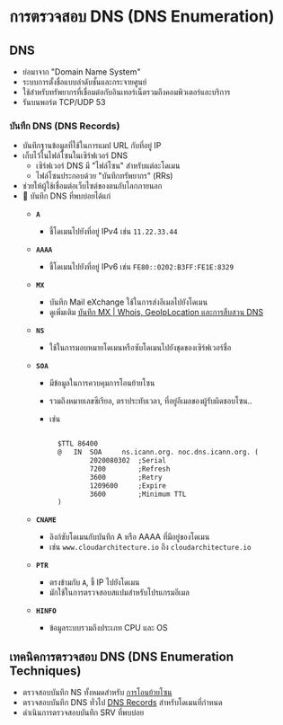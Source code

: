 
# การตรวจสอบ DNS (DNS Enumeration)

## DNS

- ย่อมาจาก "Domain Name System"
- ระบบการตั้งชื่อแบบลำดับชั้นและกระจายศูนย์
- ใช้สำหรับทรัพยากรที่เชื่อมต่อกับอินเทอร์เน็ตรวมถึงคอมพิวเตอร์และบริการ
- รันบนพอร์ต TCP/UDP 53

### บันทึก DNS (DNS Records)

- บันทึกฐานข้อมูลที่ใช้ในการแมป URL กับที่อยู่ IP
- เก็บไว้ในไฟล์โซนในเซิร์ฟเวอร์ DNS
  - เซิร์ฟเวอร์ DNS มี "ไฟล์โซน" สำหรับแต่ละโดเมน
  - ไฟล์โซนประกอบด้วย "บันทึกทรัพยากร" (RRs)
- ช่วยให้ผู้ใช้เชื่อมต่อเว็บไซต์ของตนกับโลกภายนอก
- 📝 บันทึก DNS ที่พบบ่อยได้แก่
  - **`A`**
    - ชี้โดเมนไปยังที่อยู่ IPv4 เช่น `11.22.33.44`
  - **`AAAA`**
    - ชี้โดเมนไปยังที่อยู่ IPv6 เช่น `FE80::0202:B3FF:FE1E:8329`
  - **`MX`**
    - บันทึก Mail eXchange ใช้ในการส่งอีเมลไปยังโดเมน
    - ดูเพิ่มเติม [บันทึก MX | Whois, GeoIpLocation และการสืบสวน DNS](./../02-footprinting/whois-geoiplocation-and-dns-interrogation.md#mx-records)
  - **`NS`**
    - ใช้ในการมอบหมายโดเมนหรือซับโดเมนไปยังชุดของเซิร์ฟเวอร์ชื่อ
  - **`SOA`**
    - มีข้อมูลในการควบคุมการโอนย้ายโซน
    - รวมถึงหมายเลขซีเรียล, ตราประทับเวลา, ที่อยู่อีเมลของผู้รับผิดชอบโซน..
    - เช่น

      ```txt

        $TTL 86400
        @   IN  SOA     ns.icann.org. noc.dns.icann.org. (
                2020080302  ;Serial
                7200        ;Refresh
                3600        ;Retry
                1209600     ;Expire
                3600        ;Minimum TTL
        )

      ```

  - **`CNAME`**
    - ลิงก์ซับโดเมนกับบันทึก A หรือ AAAA ที่มีอยู่ของโดเมน
    - เช่น `www.cloudarchitecture.io` ถึง `cloudarchitecture.io`
  - **`PTR`**
    - ตรงข้ามกับ `A`, ชี้ IP ไปยังโดเมน
    - มักใช้ในการตรวจสอบสแปมสำหรับโปรแกรมอีเมล
  - **`HINFO`**
    - ข้อมูลระบบรวมถึงประเภท CPU และ OS

## เทคนิคการตรวจสอบ DNS (DNS Enumeration Techniques)

- ตรวจสอบบันทึก NS ทั้งหมดสำหรับ [การโอนย้ายโซน](#zone-transfers)
- ตรวจสอบบันทึก DNS ทั่วไป [DNS Records](#dns-records) สำหรับโดเมนที่กำหนด
- ดำเนินการตรวจสอบบันทึก SRV ที่พบบ่อย
